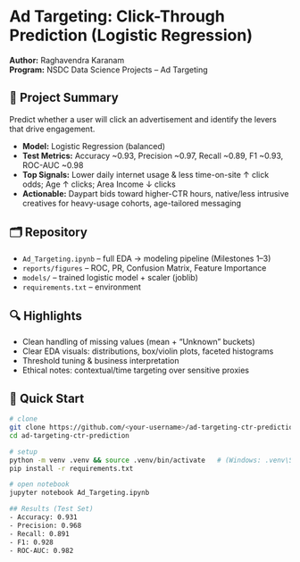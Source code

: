 # Ad Targeting: Click-Through Prediction (Logistic Regression)

**Author:** Raghavendra Karanam  
**Program:** NSDC Data Science Projects – Ad Targeting

## 📌 Project Summary
Predict whether a user will click an advertisement and identify the levers that drive engagement.

- **Model:** Logistic Regression (balanced)
- **Test Metrics:** Accuracy ~0.93, Precision ~0.97, Recall ~0.89, F1 ~0.93, ROC-AUC ~0.98
- **Top Signals:** Lower daily internet usage & less time-on-site ↑ click odds; Age ↑ clicks; Area Income ↓ clicks
- **Actionable:** Daypart bids toward higher-CTR hours, native/less intrusive creatives for heavy-usage cohorts, age-tailored messaging

## 🗂️ Repository
- `Ad_Targeting.ipynb` – full EDA → modeling pipeline (Milestones 1–3)
- `reports/figures` – ROC, PR, Confusion Matrix, Feature Importance
- `models/` – trained logistic model + scaler (joblib)
- `requirements.txt` – environment

## 🔍 Highlights
- Clean handling of missing values (mean + “Unknown” buckets)
- Clear EDA visuals: distributions, box/violin plots, faceted histograms
- Threshold tuning & business interpretation
- Ethical notes: contextual/time targeting over sensitive proxies

## 🚀 Quick Start
```bash
# clone
git clone https://github.com/<your-username>/ad-targeting-ctr-prediction.git
cd ad-targeting-ctr-prediction

# setup
python -m venv .venv && source .venv/bin/activate   # (Windows: .venv\Scripts\activate)
pip install -r requirements.txt

# open notebook
jupyter notebook Ad_Targeting.ipynb

## Results (Test Set)
- Accuracy: 0.931
- Precision: 0.968
- Recall: 0.891
- F1: 0.928
- ROC-AUC: 0.982
